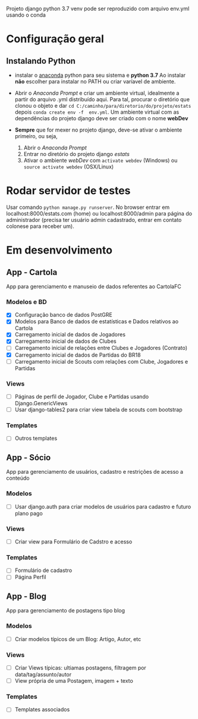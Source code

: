 Projeto django
python 3.7 venv pode ser reproduzido com arquivo env.yml usando o conda

# Configuração geral

## Instalando Python
* instalar o [anaconda](https://www.anaconda.com/distribution/) python para seu sistema e **python 3.7**
  Ao instalar **não** escolher para instalar no PATH ou criar varíavel de ambiente.

* Abrir o *Anaconda Prompt* e criar um ambiente virtual, idealmente a partir do arquivo .yml distribuído aqui. Para tal,
  procurar o diretório que clonou o objeto e dar `cd C:/caminho/para/diretorio/do/projeto/estats` depois `conda create env -f  env.yml`. Um ambiente virtual com as dependências do projeto django deve ser criado com o nome **webDev**

* **Sempre** que for mexer no projeto django, deve-se ativar o ambiente primeiro, ou seja,
    1. Abrir o *Anaconda Prompt*
    2. Entrar no diretório do projeto django *estats*
    3. Ativar o ambiente *webDev* com `activate webdev` (Windows) ou `source activate webdev` (OSX/Linux)
  
  
# Rodar servidor de testes

Usar comando `python manage.py runserver`. No browser entrar em localhost:8000/estats.com (home) ou localhost:8000/admin para página do administrador (precisa ter usuário admin cadastrado, entrar em contato colonese para receber um).

# Em desenvolvimento

## App - Cartola
App para gerenciamento e manuseio de dados referentes ao CartolaFC
### Modelos e BD
- [x] Configuração banco de dados PostGRE
- [x] Modelos para Banco de dados de estatísticas e Dados relativos ao Cartola
- [x] Carregamento inicial de dados de Jogadores
- [x] Carregamento inicial de dados de Clubes
- [ ] Carregamento inicial de relações entre Clubes e Jogadores (Contrato)
- [x] Carregamento inicial de dados de Partidas do BR18 
- [ ] Carregamento inicial de Scouts com relações com Clube, Jogadores e Partidas
### Views
- [ ] Páginas de perfil de Jogador, Clube e Partidas usando Django.GenericViews
- [ ] Usar django-tables2 para criar view tabela de scouts com bootstrap
### Templates
- [ ] Outros templates

## App - Sócio
App para gerenciamento de usuários, cadastro e restrições de acesso a conteúdo
### Modelos
- [ ] Usar django.auth para criar modelos de usuários para cadastro e futuro plano pago
### Views
- [ ] Criar view para Formulário de Cadstro e acesso 
### Templates
- [ ] Formulário de cadastro
- [ ] Página Perfil

## App - Blog
App para gerenciamento de postagens tipo blog
### Modelos
- [ ] Criar modelos típicos de um Blog: Artigo, Autor, etc
### Views
- [ ] Criar Views típicas: ultiamas postagens, filtragem por data/tag/assunto/autor
- [ ] View própria de uma Postagem, imagem + texto
### Templates
- [ ] Templates associados
